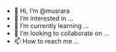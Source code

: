 - 👋 Hi, I’m @musrara
- 👀 I’m interested in ...
- 🌱 I’m currently learning ...
- 💞️ I’m looking to collaborate on ...
- 📫 How to reach me ...

<!---
musrara/musrara is a ✨ special ✨ repository because its `README.md` (this file) appears on your GitHub profile.
You can click the Preview link to take a look at your changes.
--->
